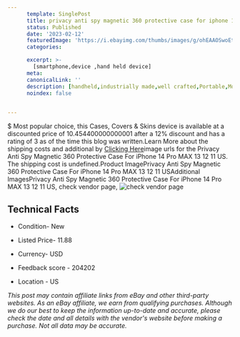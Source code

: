 ```yaml
---
      template: SinglePost
      title: privacy anti spy magnetic 360 protective case for iphone 14 pro max 13 12 11 us
      status: Published
      date: '2023-02-12'
      featuredImage: 'https://i.ebayimg.com/thumbs/images/g/ohEAAOSwoEtjwQPt/s-l225.jpg'
      categories: 

      excerpt: >-
        [smartphone,device ,hand held device]
      meta:
      canonicalLink: ''
      description: [handheld,industrially made,well crafted,Portable,Mobile,Compact,Convenient,Lightweight,Maneuverable,Man-portable,Miniature,Carriable,Hand-held,Light,Holdable,Transportable,Mobile device,Pocket-sized,On-the-go,Wireless,Cordless,Compact size,Convenient size, smartphone,device ,hand held device]
      noindex: false

        
---
```

$
    Most popular choice, this Cases, Covers & Skins device is available at a discounted price of 10.454400000000001 after a 12% discount and has a rating of 3 as of the time this blog was written.Learn More about the shipping costs and additional by [Clicking Here](https://www.ebay.com/itm/134241057918?hash=item1f4163fc7e%3Ag%3AohEAAOSwoEtjwQPt&amdata=enc%3AAQAHAAAA4Fo37YD4K9%2FVZJ5a%2FPT0fq0uWiJW0dTxemT%2Fw2WqXkTgtzYJArR577eUEmMTiMjYzyoOpzGt5J4ETKFmqMV1zatRlSEu0DL6gjUSi6yx25HAv6YsqjcZBu7HEwVoEjA3kx3d6Sh0ffr3tZQE7ro2LtTJOGKvAd6qxpta0tpC0SQBiQoi8sllh900n9ePRKIgZdioXf9gGur%2FFmYGxbj0iWwbWTW0Yyza3ux18JwVKnN%2FmfFkZBGIvQaHb%2Flky%2Ful7nKaAkh4C1z0n5g842qzLOozuk4R%2BEu81aQegZPtjbw1&mkevt=1&mkcid=1&mkrid=711-53200-19255-0&campid=%253CePNCampaignId%253E&customid=%253CreferenceId%253E&toolid=10049)image urls for the Privacy Anti Spy Magnetic 360 Protective Case For iPhone 14 Pro MAX 13 12 11 US. The shipping cost is undefined.Product ImagePrivacy Anti Spy Magnetic 360 Protective Case For iPhone 14 Pro MAX 13 12 11 USAdditional ImagesPrivacy Anti Spy Magnetic 360 Protective Case For iPhone 14 Pro MAX 13 12 11 US, check vendor page, ![check vendor page](https://origin-galleryplus.ebayimg.com/ws/web/134241057918_2_0_1/225x225.jpg,https://origin-galleryplus.ebayimg.com/ws/web/134241057918_3_0_1/225x225.jpg,https://origin-galleryplus.ebayimg.com/ws/web/134241057918_4_0_1/225x225.jpg,https://origin-galleryplus.ebayimg.com/ws/web/134241057918_5_0_1/225x225.jpg,https://origin-galleryplus.ebayimg.com/ws/web/134241057918_6_0_1/225x225.jpg,https://origin-galleryplus.ebayimg.com/ws/web/134241057918_7_0_1/225x225.jpg,https://origin-galleryplus.ebayimg.com/ws/web/134241057918_8_0_1/225x225.jpg,https://origin-galleryplus.ebayimg.com/ws/web/134241057918_9_0_1/225x225.jpg,https://origin-galleryplus.ebayimg.com/ws/web/134241057918_10_0_1/225x225.jpg,https://origin-galleryplus.ebayimg.com/ws/web/134241057918_11_0_1/225x225.jpg,https://origin-galleryplus.ebayimg.com/ws/web/134241057918_12_0_1/225x225.jpg)
    
    

 ## Technical Facts 



     
      

 - Condition- New 


      

 - Listed Price- 11.88 


      

 - Currency- USD 


      

 - Feedback score - 204202 


      

 - Location - US 


      
      

 *_This post may contain affiliate links from eBay and other third-party websites. As an eBay affiliate, we earn from qualifying purchases. Although we do our best to keep the information up-to-date and accurate, please check the date and all details with the vendor's website before making a purchase. Not all data may be accurate._*



    
    
    
    
    